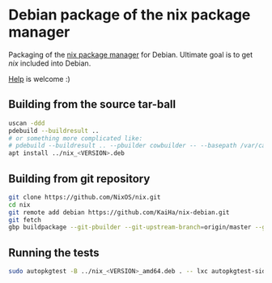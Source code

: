 Debian package of the nix package manager
=========================================

Packaging of the [nix package manager][1] for Debian. Ultimate goal is
to get _nix_ included into Debian.

[Help][2] is welcome :)


Building from the source tar-ball
---------------------------------

```bash
uscan -ddd
pdebuild --buildresult ..
# or something more complicated like:
# pdebuild --buildresult .. --pbuilder cowbuilder -- --basepath /var/cache/pbuilder/base.cow
apt install ../nix_<VERSION>.deb
```


Building from git repository
----------------------------

```bash
git clone https://github.com/NixOS/nix.git
cd nix
git remote add debian https://github.com/KaiHa/nix-debian.git
git fetch
gbp buildpackage --git-pbuilder --git-upstream-branch=origin/master --git-debian-branch=debian/master --git-upstream-tree=BRANCH
```


Running the tests
-----------------

```bash
sudo autopkgtest -B ../nix_<VERSION>_amd64.deb . -- lxc autopkgtest-sid
```


[1]: https://nixos.org/nix/
[2]: https://github.com/KaiHa/nix-debian/issues
